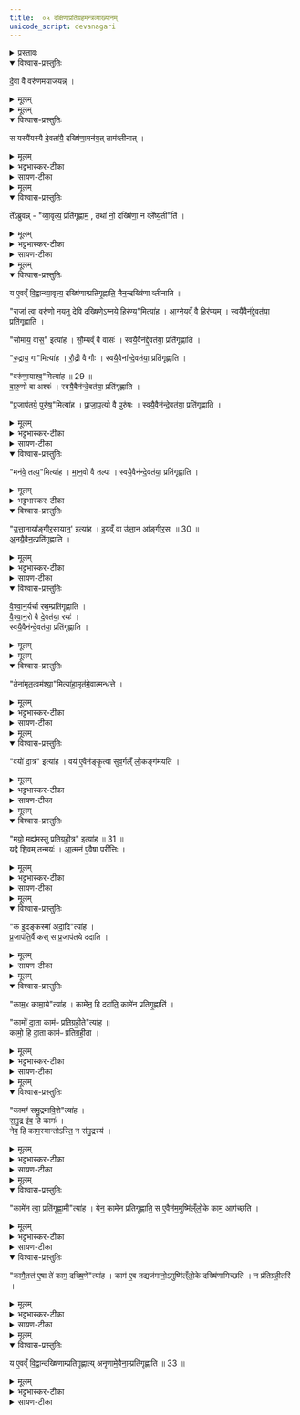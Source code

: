 ```yaml
---
title:  ०५ दक्षिणाप्रतिग्रहमन्त्रव्याख्यानम् 
unicode_script: devanagari
---
```



<details><summary>प्रस्तावः</summary>

चतुर्थे होतृ-मन्त्र-प्रशंसा कृता । पञ्चमे दक्षिणा-प्रतिग्रह-मन्त्रानुवाक-व्याख्यानं क्रियते । स च अनुवाकः आरण्यक-काण्डे एवम् आम्नातः -

> देवस्य त्वा सवितुः प्रसवे । अश्विनोर्-बाहुभ्यां पूष्णो हस्ताभ्यां प्रतिगृह्णामि । राजा त्वा वरुणो नयतु देवि दक्षिणेऽग्नये हिरण्यम् । तेन अमृतत्वम् अश्याम् । वयो दात्रे । मयो मह्यम् अस्तु प्रतिग्रहीत्रे । क इदं कस्मा अदात् । कामः कामाय । कामो दाता । कामः प्रतिग्रहीता । काम समुद्रम् आविश । कामेन त्वा प्रतिगृह्णामि । कामैतत्ते । एषा ते काम दक्षिणा । उत्तानस्त्वाऽङ्गीरसः प्रतिगृह्णातु ।

इति । सोऽयं तस्मिन्न्-अनुवाके एको मन्त्रः । हे प्रतिगृह्यमाण द्रव्य, सवितुर्-देवस्य प्रसवे प्रेरणे सति, अश्वि-संबन्धिभ्यां बाहु-दण्डाभ्यां पूष्ण-संबन्धिभ्यां हस्ताभ्यां त्वां प्रतिगृह्णामि । हे दक्षिणे देवि, वरुणो राजा हिरण्य-रूपां त्वाम् अग्नये प्रापयतु । तेन अभि-प्रापणेन प्रतिग्रह-दोषाभावाद् अहम् अमृतत्वम् अश्यां, नरकाभावरूपं प्राप्नुयाम् । इयं च दक्षिणा दात्रे वयोऽस्तु, पक्षी भूत्वा दातारं स्वर्गं नयतु इत्यर्थः । प्रतिग्रहीत्रे मह्यं मयः सुख-करम् अस्तु । कः प्रजापतिः इदं द्रव्यं कस्मै प्रजापतये दत्तवान् । अन्तर्यामि-रूपेण दातृ-प्रतिग्रहीत्रोः प्रेरकत्वात् । तथा कामः कामाय दत्तवान् । यथा प्रजापतिर्-अदृष्टः प्रेरकः तथा कामस्यादृष्टप्रेरकत्वात् । तस्मात् काम एव दाता प्रतिग्रहीता च । स्वर्गादि-फल-विषयः कामो दाता । ऐहिक-सुख-विषयः कामः प्रतिग्रहीता । ततो हे दक्षिणे, समुद्र-समानं कामं प्रविश । कामेन निमित्तेन त्वां प्रतिगृह्णामि । हे मद्-हृदय-वर्ति-कामदेव, तत्-द्रव्यं तुभ्यं भवतु । हे काम, ते त्वदर्थम् एव एषा दक्षिणा प्रवृत्ता । अङ्गिरो-गोत्रे समुत्पन्नः उत्तानाख्यः महर्षिस्त्वां प्रतिगृह्णातु ।

अथ वस्त्रादि-द्रव्य-विषयाः षोडश मन्त्राः तस्मिन्न्-अनुवाके एवम् आम्नाताः -

> सोमाय वासः । रुद्राय गाम् । वरुणायाश्वम् । प्रजापतये पुरुषम् । मनवे तल्पम् । त्वष्ट्रेऽजाम् । पूष्णेऽविम् । निर्ऋत्या अश्वतर-गर्दभौ । हिमवतो हस्तिनम् । गन्धर्वाप्सराभ्यः स्रग्-अलंकरणे । विश्वेभ्यो देवेभ्यो धान्यम् । वाचेऽन्नम् । ब्रह्मण ओदनम् । समुद्रायाऽऽपः । उत्तानायाङ्गिरसायानः । वैश्वानराय रथम् ।

इति ।

एतेषु सर्वेषु मन्त्रेषु "देवि दक्षिणे" इत्यन्तः पूर्वानुषङ्गः । "तेन अमृतत्वम्" इत्यादिः उत्तरानुषङ्गः ।

तत्र च रथ-प्रतिग्रह-मन्त्रस्य उत्तरानुषङ्गात् पूर्वं काचिद् ऋग् एवम् आम्नाता -

> वैश्वानरः प्रत्नथा नाकम् आरुहत् ।  
> दिवः पृष्ठं भन्दमानः सु-मन्मभिः ।  
> स पूर्ववत् जनयत् जन्तवे धनम् ।  
> समानम् अज्मा परियाति जागृविः ॥

इति ।

वैश्वानराख्यः देवः प्रत्नथा पुरातन-शरीर-धारी सन् स्वर्गम् आरूढवान् । स च दिवः पृष्ठं द्यु-लोकस्य उपरि-भागं मन्मभिः मनन-विशेषैः भन्दमानः कल्याणं कुर्वन् वर्तते । अयं यजमान इमां दक्षिणां दत्तवान् इत्येवं देवानाम् अग्रे स्मारयति इत्यर्थः । स वैश्वानरो जन्तवे प्राणि-रूपाय यजमानाय धनं पूर्ववत् जनयत् । यथा यजमानः पुरा दक्षिणां दत्तवान् तथैव तद्-अनुरूपं फलं जनयति । स वैश्वानरो जागृविः सावधानः सन् अज्मा स्वर्गे गमन-शीलः समानं परियाति, यावत् दक्षिणार्थं द्रव्यं दत्तं तेन सदृशं तत्-योग्यं फलं परितः प्रापयति ।

अस्या ऋचः उपरि अनुषङ्गाभ्यां सह पूर्वोक्तः एव रथ-विषयः मन्त्रः तस्मिन्न्-अनुवाके एवम् आम्नातः -

> राजा त्वा वरुणो नयतु देवि दक्षिणे वैश्वानराय रथम् । तेन अमृतत्वम् अश्याम् । वयो दात्रे । मयो मह्यम् अस्तु प्रतिग्रहीत्रे । क इदं कस्मा अदात् । कामः कामाय । कामो दाता । कामः प्रतिग्रहीता । कामः समुद्रम् आविश । कामेन त्वा प्रतिगृह्णामि । कामैतत्ते । एषा ते काम दक्षिणा । उत्तानस्त्वाऽङ्गीरसः प्रतिगृह्णातु ।

इति । अनुषङ्गं योजयित्वा प्रदर्शयितुं पुनः पाठः । सोऽयम् अनुवाकः अत्र व्याख्येयः ।
</details>

<details open><summary>विश्वास-प्रस्तुतिः</summary>

दे॒वा वै वरु॑णमयाजयन्न् ।
</details>

<details><summary>मूलम्</summary>

दे॒वा वै वरु॑णमयाजयन्न् ।
</details>


<details><summary>मूलम्</summary>

स यस्यै॑यस्यै दे॒वता॑यै॒ दख्षि॑णा॒मन॑यत् ।
ताम॑व्लीनात् ।
</details>

<details open><summary>विश्वास-प्रस्तुतिः</summary>

स यस्यै॑यस्यै दे॒वता॑यै॒ दख्षि॑णा॒मन॑य॒त् ताम॑व्लीनात् ।
</details>

<details><summary>मूलम्</summary>

स यस्यै॑यस्यै दे॒वता॑यै॒ दख्षि॑णा॒मन॑य॒त् ताम॑व्लीनात् ।
</details>

<details><summary>भट्टभास्कर-टीका</summary>

1 देवा वा इत्यादि ॥ पूर्वं देवा ऋत्विजो भूत्वा वरुणमयाजयन् । वरुणो यस्य देवतायै आर्त्विज्यं कृतवत्यै दक्षिणामनयत् दत्तवान्, तां देवतां या दक्षिणा प्रतिगृहिता सा अव्लीनात् विशीर्णामकरोत् 'व्ली विशरणे' ।
</details>

<details><summary>सायण-टीका</summary>

तत्राऽऽदौ प्रतिग्रह-प्रकारं विधत्ते-

> देवा वै वरुणम् अयाजयन् ।  
> स यस्यै यस्यै देवतायै दक्षिणाम् अनयत् ।  
> ताम् अव्लीनात् ।  
> तेऽब्रुवन् ।  
> व्यावृत्य प्रतिगृह्णाम ।  
> तथा नो दक्षिणा न वलेष्यतीति ।  
> ते व्यावृत्य प्रत्यगृह्णन् ।  
> ततो वै तान् दक्षिणां नाव्लीनात् ।  
> य एवं विद्वान् व्यावृत्य दक्षिणां प्रतिगृह्णाति ।  
> नैनं दक्षिणा व्लीनाति (१), इति ।

यदा देवाः स्वयम् ऋत्विजो भूत्वा वरुणं याजितवन्तः, तदा वरुण एकैकस्यै देवतायै दक्षिणां दत्त्वा तां देवतां विशीर्णाम् अकरोत् ।
</details>


<details><summary>मूलम्</summary>

ते᳚ऽब्रुवन्न् ।
व्या॒वृत्य॒ प्रति॑गृह्णाम ।
तथा॑ नो॒ दख्षि॑णा॒ न व्ले᳚ष्य॒तीति॑ ।
</details>

<details open><summary>विश्वास-प्रस्तुतिः</summary>

ते᳚ऽब्रुवन्न् - "व्या॒वृत्य॒ प्रति॑गृह्णाम॒ , तथा॑ नो॒ दख्षि॑णा॒ न व्ले᳚ष्य॒ती"ति॑ ।
</details>

<details><summary>मूलम्</summary>

ते᳚ऽब्रुवन्न् - "व्या॒वृत्य॒ प्रति॑गृह्णाम॒ , तथा॑ नो॒ दख्षि॑णा॒ न व्ले᳚ष्य॒ती"ति॑ ।
</details>

<details><summary>भट्टभास्कर-टीका</summary>

अथ ते देवा अब्रुवन् । व्यावृत्य व्यवधाय मध्ये कृत्वा प्रत्यगृह्णन् ।
</details>

<details><summary>सायण-टीका</summary>

ते च देवाः तत्-परिहारोपायम् अन्य-व्यवधानं निश्चित्य अग्नये हिरण्यं सोमाय वास इत्येवं तत्-तत्-द्रव्येषु देवतान्तर-व्यवधानेन स्वयं व्यावृत्ता भूत्वा प्रत्यगृह्णन् । ततो व्यवधानाद् इयं दक्षिणा तान् देवाञ्शीर्णान् न अकरोत् ।
</details>


<details><summary>मूलम्</summary>

य ए॒वव्ँ वि॒द्वान्व्या॒वृत्य॒ दख्षि॑णाम्प्रतिगृ॒ह्णाति॑ ।
नैन॒न्दख्षि॑णा व्लीनाति ॥28 ॥  
राजा᳚ त्वा॒ वरु॑णो नयतु देवि दख्षिणे॒ऽग्नये॒ हिर॑ण्य॒मित्या॑ह ।
आ॒ग्ने॒यव्ँ वै हिर॑ण्यम् ।
स्वयै॒वैन॑द्दे॒वत॑या॒ प्रति॑गृह्णाति ।
सोमा॑य॒ वास॒ इत्या॑ह ।
सौ॒म्यव्ँ वै वासः॑ ।
स्वयै॒वैन॑द्दे॒वत॑या॒ प्रति॑गृह्णाति ।
रु॒द्राय॒ गामित्या॑ह ।
रौ॒द्री वै गौः ।
स्वयै॒वैना᳚न्दे॒वत॑या॒ प्रति॑गृह्णाति ।
वरु॑णा॒याश्व॒मित्या॑ह ॥ 29 ॥  
वा॒रु॒णो वा अश्वः॑ ।
स्वयै॒वैन॑न्दे॒वत॑या॒ प्रति॑गृह्णाति ।
प्र॒जाप॑तये॒ पुरु॑ष॒मित्या॑ह ।
प्रा॒जा॒प॒त्यो वै पुरु॑षः ।
स्वयै॒वैन॑न्दे॒वत॑या॒ प्रति॑गृह्णाति ।
</details>

<details open><summary>विश्वास-प्रस्तुतिः</summary>

य ए॒वव्ँ वि॒द्वान्व्या॒वृत्य॒ दख्षि॑णाम्प्रतिगृ॒ह्णाति॒ नैन॒न्दख्षि॑णा व्लीनाति ॥

"राजा᳚ त्वा॒ वरु॑णो नयतु देवि दख्षिणे॒ऽग्नये॒ हिर॑ण्य॒"मित्या॑ह ।
आ॒ग्ने॒यव्ँ वै हिर॑ण्यम् ।
स्वयै॒वैन॑द्दे॒वत॑या॒ प्रति॑गृह्णाति ।

"सोमा॑य॒ वास॒" इत्या॑ह ।
सौ॒म्यव्ँ वै वासः॑ ।
स्वयै॒वैन॑द्दे॒वत॑या॒ प्रति॑गृह्णाति ।

"रु॒द्राय॒ गा"मित्या॑ह ।
रौ॒द्री वै गौः ।
स्वयै॒वैना᳚न्दे॒वत॑या॒ प्रति॑गृह्णाति ।

"वरु॑णा॒याश्व॒"मित्या॑ह ॥ 29 ॥  
वा॒रु॒णो वा अश्वः॑ ।
स्वयै॒वैन॑न्दे॒वत॑या॒ प्रति॑गृह्णाति ।

"प्र॒जाप॑तये॒ पुरु॑ष॒"मित्या॑ह ।
प्रा॒जा॒प॒त्यो वै पुरु॑षः ।
स्वयै॒वैन॑न्दे॒वत॑या॒ प्रति॑गृह्णाति ।
</details>

<details><summary>मूलम्</summary>

य ए॒वव्ँ वि॒द्वान्व्या॒वृत्य॒ दख्षि॑णाम्प्रतिगृ॒ह्णाति॒ नैन॒न्दख्षि॑णा व्लीनाति ॥

"राजा᳚ त्वा॒ वरु॑णो नयतु देवि दख्षिणे॒ऽग्नये॒ हिर॑ण्य॒"मित्या॑ह ।
आ॒ग्ने॒यव्ँ वै हिर॑ण्यम् ।
स्वयै॒वैन॑द्दे॒वत॑या॒ प्रति॑गृह्णाति ।

"सोमा॑य॒ वास॒" इत्या॑ह ।
सौ॒म्यव्ँ वै वासः॑ ।
स्वयै॒वैन॑द्दे॒वत॑या॒ प्रति॑गृह्णाति ।

"रु॒द्राय॒ गा"मित्या॑ह ।
रौ॒द्री वै गौः ।
स्वयै॒वैना᳚न्दे॒वत॑या॒ प्रति॑गृह्णाति ।

"वरु॑णा॒याश्व॒"मित्या॑ह ॥ 29 ॥  
वा॒रु॒णो वा अश्वः॑ ।
स्वयै॒वैन॑न्दे॒वत॑या॒ प्रति॑गृह्णाति ।

"प्र॒जाप॑तये॒ पुरु॑ष॒"मित्या॑ह ।
प्रा॒जा॒प॒त्यो वै पुरु॑षः ।
स्वयै॒वैन॑न्दे॒वत॑या॒ प्रति॑गृह्णाति ।
</details>

<details><summary>भट्टभास्कर-टीका</summary>

स्वयैव देवतया एनत् प्रतिगृह्णाति प्रतिग्राहयति, न स्वयं गृह्णातीत्यर्थो लक्ष्यते । यद्वा - भावप्रधानो निर्देशः । तत्तद्द्रव्यं देवताभावेन प्रतिगृह्णाति नात्मना ।
गतमन्यत् ।
</details>

<details><summary>सायण-टीका</summary>

अत्र अन्योऽपि एतैर्-मन्त्रैर्-देवतान्तर-व्यवधानं कृत्वा प्रतिगृह्णन् विशीर्णो न एव भवेत् ।

अथ मन्त्रेषु द्रव्याधिपतीनां देवानाम् एव प्रतिग्रहीतृत्वेन निर्देशात् तत्-व्यवधानेन प्रतिग्रहो न तु साक्षाद् इत्यमुं मन्त्राणाम् अभिप्रायं दर्शयति-

> राजा त्वा वरुणो नयतु देवि दक्षिणेऽग्नये हिरण्यम् इत्याह ।  
> आग्नेयं वै हिरण्यम् ।  
> स्वया एव एनद् देवतया प्रतिगृह्णाति ।  
> सोमाय वास इत्याह ।  
> सौम्यं वै वासः ।  
> स्वया एव एनद् देवतया प्रतिगृह्णाति ।  
> रुद्राय गाम् इत्याह ।  
> रौद्री वै गौः ।  
> स्वया एव एनां देवतया प्रतिगृह्णाति ।  
> वरुणायाश्वम् इत्याह ( २ ) ।  
> वारुणो वा अश्वः ।  
> स्वया एव एनं देवतया प्रतिगृह्णाति ।  
> प्रजापतये पुरुषम् इत्याह ।  
> प्राजापत्यो वै पुरुषः ।  
> स्वया एव एनं देवतया प्रतिगृह्णाति ।  
> मनवे तल्पम् इत्याह ।  
> मानवो वै तल्पः ।  
> स्वया एव एनं देवतया प्रतिगृह्णाति ।  
> उत्तानाय आङ्गिरसाय अन इत्याह ।  
> इयं वा उत्तान आङ्गिरसः (३) ।  
> अनया एव एनत् प्रतिगृह्णाति, इति ।

हिरण्यस्य अग्नि-रेतो-रूपत्वम् आधान-प्रकरणे श्रुतम् । तस्मात् तद् आग्नेयम् । वस्त्रादीनां सोमादि-संबन्धः शाखान्तरगतार्थ-वादेषु प्रसिद्ध इत्येवं वै-शब्देन सूच्यते । केषुचित् मन्त्रेषु व्याख्यानस्य व्युत्पादितत्वाद् अन्येष्वपि "त्वष्ट्रेऽजाम्" इत्यादिषु व्याख्यानम् उन्नेयम् ।

</details>


<details open><summary>विश्वास-प्रस्तुतिः</summary>

"मन॑वे॒ तल्प॒"मित्या॑ह ।
मा॒न॒वो वै तल्पः॑ ।
स्वयै॒वैन॑न्दे॒वत॑या॒ प्रति॑गृह्णाति ।
</details>

<details><summary>मूलम्</summary>

"मन॑वे॒ तल्प॒"मित्या॑ह ।
मा॒न॒वो वै तल्पः॑ ।
स्वयै॒वैन॑न्दे॒वत॑या॒ प्रति॑गृह्णाति ।
</details>

<details><summary>भट्टभास्कर-टीका</summary>

तल्पं शयनम् ।
</details>

<details open><summary>विश्वास-प्रस्तुतिः</summary>

"उ॒त्ता॒नाया᳚ङ्गीर॒सायान॒' इत्या॑ह ।
इ॒यव्ँ वा उ॑त्ता॒न आ᳚ङ्गीर॒सः ॥ 30 ॥  
अ॒नयै॒वैन॒त्प्रति॑गृह्णाति ।
</details>

<details><summary>मूलम्</summary>

"उ॒त्ता॒नाया᳚ङ्गीर॒सायान॒' इत्या॑ह ।
इ॒यव्ँ वा उ॑त्ता॒न आ᳚ङ्गीर॒सः ॥ 30 ॥  
अ॒नयै॒वैन॒त्प्रति॑गृह्णाति ।
</details>

<details><summary>भट्टभास्कर-टीका</summary>

इयं पृथिवी ।   
उत्तान आङ्गीरसः । तस्मादनयैव एनत् अनः प्रतिगृह्णाति ॥
</details>

<details><summary>सायण-टीका</summary>

शकटमन्त्रे योऽयमुत्तानाख्यो देवस्तस्य भूमित्वेन प्रशंसनाद्भूम्यैव शकटं परिगृहीतं भवति । 
</details>

<details open><summary>विश्वास-प्रस्तुतिः</summary>

वै॒श्वा॒न॒र्यर्चा रथ॒म्प्रति॑गृह्णाति ।  
वै॒श्वा॒न॒रो वै दे॒वत॑या॒ रथः॑ ।  
स्वयै॒वैन॑न्दे॒वत॑या॒ प्रति॑गृह्णाति ।  
</details>

<details><summary>मूलम्</summary>

वै॒श्वा॒न॒र्यर्चा रथ॒म्प्रति॑गृह्णाति ।  
वै॒श्वा॒न॒रो वै दे॒वत॑या॒ रथः॑ ।  
स्वयै॒वैन॑न्दे॒वत॑या॒ प्रति॑गृह्णाति ।  
</details>


<details><summary>मूलम्</summary>

तेना॑मृत॒त्वम॑श्या॒मित्या॑ह ।
अ॒मृत॑मे॒वात्मन्ध॑त्ते ।
</details>

<details open><summary>विश्वास-प्रस्तुतिः</summary>

"तेना॑मृत॒त्वम॑श्या॒"मित्या॑हा॒मृत॑मे॒वात्मन्ध॑त्ते ।
</details>

<details><summary>मूलम्</summary>

"तेना॑मृत॒त्वम॑श्या॒"मित्या॑हा॒मृत॑मे॒वात्मन्ध॑त्ते ।
</details>

<details><summary>भट्टभास्कर-टीका</summary>

2 वैश्वानर्येति ॥ 'वैश्वानरः प्रत्नथा' इत्यनया । प्रकृतेन सावित्रेण कृताविदमिति केचित् । यदि प्रकृतोरथोऽस्ति न तत्रानया इत्यन्ये ।
</details>

<details><summary>सायण-टीका</summary>

रथप्रतिग्रहे – “वैश्वानरः प्रत्नथा” इत्येताम् ऋचं विधत्ते-

> वैश्वानर्यर्चा रथं प्रतिगृह्णाति ।  
> वैश्वानरो वै देवतया रथः ।  
> स्वयैवैनं देवतया प्रतिगृह्णाति, इति ।

अश्याम्-इत्यस्य उत्तम-पुरुषस्य तात्पर्यं दर्शयति-

> तेनामृतत्वमश्यामित्याह ।  
> अ॒मृत॑मे॒वाऽऽत्मन्ध॑त्ते, इति ।
</details>


<details><summary>मूलम्</summary>

वयो॑ दा॒त्र इत्या॑ह ।
वय॑ ए॒वैन॑ङ्कृ॒त्वा ।
सु॒व॒र्गल्ँ लो॒कङ्ग॑मयति ।
</details>

<details open><summary>विश्वास-प्रस्तुतिः</summary>

"वयो॑ दा॒त्र" इत्या॑ह ।
वय॑ ए॒वैन॑ङ्कृ॒त्वा सुव॒र्गल्ँ लो॒कङ्ग॑मयति ।
</details>

<details><summary>मूलम्</summary>

"वयो॑ दा॒त्र" इत्या॑ह ।
वय॑ ए॒वैन॑ङ्कृ॒त्वा सुव॒र्गल्ँ लो॒कङ्ग॑मयति ।
</details>

<details><summary>भट्टभास्कर-टीका</summary>

वयो दात्र इति । दातुस्स्वर्गगमनाय वयः पक्षी भवत्वियं दक्षिणेति । तस्माद्वय एवात्मानं कृत्वा एनं दातारं स्वर्गं गमयति । यद्वा - शीघ्रतया वयस्त्वं पक्षित्वं ममास्तु । तस्माच्छीघ्रगामिनमेनं पक्षी कृत्वा पक्षिवच्छीघ्रं वा कृत्वा स्वर्गं प्रापयति । यद्वा - वयः आयुः दीर्घमस्तु, तस्माद्वयस्विनमेनं कृत्वा जीवयित्वा पश्चात्स्वर्गं प्रापयति ।
</details>

<details><summary>सायण-टीका</summary>

पक्षि-वाचकस्य वयः-शब्दस्य तात्पर्यं दर्शयति-

> वयो दात्र इत्याह ।  
> वयः एवैनं कृत्वा ।  
> सुवर्गं लोकं गमयति, इति ।

पक्षिवत्-उत्पतन-समर्थम् एनं यजमानं कृत्वा इति अर्थः ।
</details>

<details><summary>मूलम्</summary>

मयो॒ मह्य॑मस्तु प्रतिग्रही॒त्र इत्या॑ह ॥ 31 ॥  
यद्वै शि॒वम् ।
तन्मयः॑ ।
आ॒त्मन॑ ए॒वैषा परी᳚त्तिः ।
</details>

<details open><summary>विश्वास-प्रस्तुतिः</summary>

"मयो॒ मह्य॑मस्तु प्रतिग्रही॒त्र" इत्या॑ह ॥ 31 ॥  
यद्वै शि॒वम् तन्मयः॑ ।
आ॒त्मन॑ ए॒वैषा परी᳚त्तिः ।
</details>

<details><summary>मूलम्</summary>

"मयो॒ मह्य॑मस्तु प्रतिग्रही॒त्र" इत्या॑ह ॥ 31 ॥  
यद्वै शि॒वम् तन्मयः॑ ।
आ॒त्मन॑ ए॒वैषा परी᳚त्तिः ।
</details>

<details><summary>भट्टभास्कर-टीका</summary>

शिवं शान्तं सुखं मयः । आत्मन एषा परीत्तिः परिदानं रक्षा 'पा रक्षणे' 'अच उपसर्गात्तः' इति तादेशः । 'दस्ति इति दीर्घत्वम् ।
</details>

<details><summary>सायण-टीका</summary>

मयः-शब्द-वाच्यस्य मङ्गलस्य सुखस्य स्व-संबन्ध-प्रार्थनया स्वस्य परिरक्षा क्रियते इति एतत्-तात्पर्यं दर्शयति -

> मयो मह्यमस्तु प्रतिग्रहीत्र इत्याह (४) ।  
> यच्छिवम्, तन्मयः ।  
> आत्मन एवैषा परीत्तिः, इति ।

परीत्तिः परिदानं रक्षा ।
</details>

<details><summary>मूलम्</summary>

क इ॒दङ्कस्मा॑ अदा॒दित्या॑ह ।
प्र॒जाप॑ति॒र्वै कः ।
स प्र॒जाप॑तये ददाति ।
</details>

<details open><summary>विश्वास-प्रस्तुतिः</summary>

"क इ॒दङ्कस्मा॑ अदा॒दि"त्या॑ह ।  
प्र॒जाप॑ति॒र्वै कस् स प्र॒जाप॑तये ददाति ।
</details>

<details><summary>मूलम्</summary>

"क इ॒दङ्कस्मा॑ अदा॒दि"त्या॑ह ।  
प्र॒जाप॑ति॒र्वै कस् स प्र॒जाप॑तये ददाति ।
</details>

<details><summary>सायण-टीका</summary>

क-शब्दस्य प्रजापति-वाचकत्वं दर्शयति-

> क इदं कस्मा अदाद् इत्याह ।  
> प्रजापतिर्वै कः ।  
> स प्रजापतये ददाति, इति ।

</details>


<details><summary>मूलम्</summary>

काम॒ᳵ कामा॒येत्या॑ह ।
कामे॑न॒ हि ददा॑ति ।
कामे॑न प्रतिगृ॒ह्णाति॑ ।

कामो॑ दा॒ता काम॑ᳶ प्रतिग्रही॒तेत्या॑ह ॥ 32 ॥  
कामो॒ हि दा॒ता ।
काम॑ᳶ प्रतिग्रही॒ता ।
</details>

<details open><summary>विश्वास-प्रस्तुतिः</summary>

"काम॒ᳵ कामा॒ये"त्या॑ह ।
कामे॑न॒ हि ददा॑ति॒ कामे॑न प्रतिगृ॒ह्णाति॑ ।

"कामो॑ दा॒ता काम॑ᳶ प्रतिग्रही॒ते"त्या॑ह ॥   
कामो॒ हि दा॒ता काम॑ᳶ प्रतिग्रही॒ता ।
</details>

<details><summary>मूलम्</summary>

"काम॒ᳵ कामा॒ये"त्या॑ह ।
कामे॑न॒ हि ददा॑ति॒ कामे॑न प्रतिगृ॒ह्णाति॑ ।

"कामो॑ दा॒ता काम॑ᳶ प्रतिग्रही॒ते"त्या॑ह ॥   
कामो॒ हि दा॒ता काम॑ᳶ प्रतिग्रही॒ता ।
</details>

<details><summary>भट्टभास्कर-टीका</summary>

प्रजापतिः प्रजापतये ददाति न मह्यं, काम एव प्रतिग्रहीता, नाहम् ।
</details>

<details><summary>सायण-टीका</summary>

दातृ-प्रतिग्रहीत्रोः काम एव प्रेरक इति एतत् प्रसिद्धम् इति दर्शयति-

> कामः कामाय इत्याह ।  
> कामेन हि ददाति ।  
> कामेन प्रतिगृह्णाति, इति ।

कामस्य प्रेरकत्वे सति अन्वय-व्यतिरेकाभ्यां दातृत्वं प्रतिग्रहीतृत्वं च कामस्यैव पर्यवस्यति इति एतत् दर्शयति-

> कामो दाता कामः प्रतिग्रहीतेत्याह ( ५ ) ।  
> कामो हि दाता ।  
> कामः प्रतिग्रहीता, इति ।
</details>

<details><summary>मूलम्</summary>

कामꣳ॑ समु॒द्रमावि॒शेत्या॑ह ।
स॒मु॒द्र इ॑व॒ हि कामः॑ ।
नेव॒ हि काम॒स्यान्तोऽस्ति॑ ।
न स॑मु॒द्रस्य॑ ।
</details>

<details open><summary>विश्वास-प्रस्तुतिः</summary>

"कामꣳ॑ समु॒द्रमावि॒शे"त्या॑ह ।  
स॒मु॒द्र इ॑व॒ हि कामः॑ ।  
नेव॒ हि काम॒स्यान्तोऽस्ति॒ न स॑मु॒द्रस्य॑ ।
</details>

<details><summary>मूलम्</summary>

"कामꣳ॑ समु॒द्रमावि॒शे"त्या॑ह ।  
स॒मु॒द्र इ॑व॒ हि कामः॑ ।  
नेव॒ हि काम॒स्यान्तोऽस्ति॒ न स॑मु॒द्रस्य॑ ।
</details>

<details><summary>भट्टभास्कर-टीका</summary>

समुद्र इव कामः, उभयोरनन्तत्वात् ।
</details>

<details><summary>सायण-टीका</summary>

अवसान-राहित्येन समुद्र-साम्यं दर्शयति-

> कामं समुद्रम् आविश इत्याह ।  
> समुद्र इव हि कामः ।  
> नेव हि कामस्य अन्तोऽस्ति, न समुद्रस्य, इति ।
</details>


<details><summary>मूलम्</summary>

कामे॑न त्वा॒ प्रति॑गृह्णा॒मीत्या॑ह ।
येन॒ कामे॑न प्रतिगृ॒ह्णाति॑ ।
स ए॒वैन॑म॒मुष्मि॑ल्ँलो॒के काम॒ आग॑च्छति ।
</details>

<details open><summary>विश्वास-प्रस्तुतिः</summary>

"कामे॑न त्वा॒ प्रति॑गृह्णा॒मी"त्या॑ह ।
येन॒ कामे॑न प्रतिगृ॒ह्णाति॒ स ए॒वैन॑म॒मुष्मि॑ल्ँलो॒के काम॒ आग॑च्छति ।
</details>

<details><summary>मूलम्</summary>

"कामे॑न त्वा॒ प्रति॑गृह्णा॒मी"त्या॑ह ।
येन॒ कामे॑न प्रतिगृ॒ह्णाति॒ स ए॒वैन॑म॒मुष्मि॑ल्ँलो॒के काम॒ आग॑च्छति ।
</details>

<details><summary>भट्टभास्कर-टीका</summary>

अन्ताभावेन दुरुच्छेदत्वं लक्ष्यते, येन कामेन इच्छया प्रतिगृह्णाति अस्मै प्रयोजनाय इदं प्रतिगृह्णामीति गृह्णाति, स कामः काम्यमानोर्थः ।
परलोके एनमागच्छति उपतिष्ठति ।
</details>

<details><summary>सायण-टीका</summary>

कामेनेति-निमित्त-निर्देशः पर-लोके काम्यमान-फल-सिद्ध्यर्थम् इत्येतद् दर्शयति-

> कामेन त्वा प्रतिगृह्णामीत्याह ।  
> येन कामेन प्रतिगृह्णाति ।  
> स एवैनममुष्मिंल्लोके काम आगच्छति, इति ।
</details>


<details open><summary>विश्वास-प्रस्तुतिः</summary>

"कामै॒तत्त॑ ए॒षा ते॑ काम॒ दख्षि॒णे"त्या॑ह ।
काम॑ ए॒व तद्यज॑मानो॒ऽमुष्मि॑ल्ँलो॒के दख्षि॑णामिच्छति ।
न प्र॑तिग्रही॒तरि॑ ।
</details>

<details><summary>मूलम्</summary>

"कामै॒तत्त॑ ए॒षा ते॑ काम॒ दख्षि॒णे"त्या॑ह ।
काम॑ ए॒व तद्यज॑मानो॒ऽमुष्मि॑ल्ँलो॒के दख्षि॑णामिच्छति ।
न प्र॑तिग्रही॒तरि॑ ।
</details>

<details><summary>भट्टभास्कर-टीका</summary>

काम एवेति । अमुष्मिन् परलोके यः कामः अभिमतभोगः तन्निमित्तमेव दक्षिणादानमिच्छति यजमानः, न प्रतिग्रहीतृनिमित्तम् । तस्मादेनमागच्छति उपतिष्ठति । तत्ते काम एषा ते दक्षिणेति कामार्थत्वेनोच्यत इति । यद्वा - कामे दक्षिणाफलमिच्छति यजमानः परलोकविषयं, कामभोग्यत्वात्, न प्रतिग्रहीतरि कामनिमित्तं दक्षिणाफलममुष्मिन् लोके यजमान इच्छति ॥ न पुनरिदानीमेव प्रतिग्रहीतरि लब्धुमिच्छति । तस्मात्कामदक्षिणा च कामाय परिदीयते परलोके प्रतिदातुम् ॥
</details>

<details><summary>सायण-टीका</summary>

कामं संबोध्य द्रव्य-समर्पणं दक्षिणा-निर्देशश्च पर-लोके काम-देवतायामेव दक्षिणा-फल-वाञ्छयेत्येतद्दर्शयति-

> कामैतत्त, एषा ते काम दक्षिणेत्याह । काम एव तद्यज॑मानोऽमुष्मिंल्लोके दक्षिणामिच्छति । न प्रतिग्रहीतरि, इति ।

न हि यजमानेन सह प्रतिग्रहीता स्वर्गं वाञ्छति । येन यजमानः प्रतिग्रहीतरि फलमिच्छेत् । काम-देवतायास्तु तत्र विद्यमानतया यजमानस्य दक्षिणा-फलेच्छा युक्ता ।
</details>

<details><summary>मूलम्</summary>

य ए॒वव्ँ वि॒द्वान्दख्षि॑णाम्प्रतिगृ॒ह्णाति॑ ।
अ॒नृ॒णामे॒वैना॒म्प्रति॑गृह्णाति ॥ 33 ॥   
</details>

<details open><summary>विश्वास-प्रस्तुतिः</summary>

य ए॒वव्ँ वि॒द्वान्दख्षि॑णाम्प्रतिगृ॒ह्णात्य् अनृ॒णामे॒वैना॒म्प्रति॑गृह्णाति ॥ 33 ॥  
</details>

<details><summary>मूलम्</summary>

य ए॒वव्ँ वि॒द्वान्दख्षि॑णाम्प्रतिगृ॒ह्णात्य् अनृ॒णामे॒वैना॒म्प्रति॑गृह्णाति ॥ 33 ॥  
</details>

<details><summary>भट्टभास्कर-टीका</summary>

3 य एवमित्यादि ॥ एनां दक्षिणामनृणां परलोके दानफलप्रदामेव प्रतिगृह्णाति । यद्वा - यस्य दक्षिणायां प्रतिगृहीतायां ऋणं नास्ति नान्यद्दातव्यमवशिष्यते तादृशमेव कृत्वा प्रतिगृह्णाति । यद्वा - प्रतिग्रहीतुः ऋणाभाव उच्यते ।
यस्यां प्रतिगृहीतायां प्रतिग्रहीतुः ऋणं नास्ति, अपाकर्तव्यो दोष ऋणं, तद्रहितां निर्दोषामेव दक्षिणां प्रतिगृह्णाति ॥

इति तैत्तिरीयब्राह्मणे द्वितीयाष्टके द्वितीयत्रपाठके पञ्चमोऽनुवाकः ॥  

</details>

<details><summary>सायण-टीका</summary>

अत्र प्रतिग्रह-मन्त्र-तात्पर्यं संक्षिप्य दर्शयति-

> य एवं विद्वान् दक्षिणां प्रतिगृह्णाति ।  
> अनृणाम् एवैनां प्रतिगृह्णाति ( ६ ), इति ॥

व्लीनात्यश्वम् इति आह, आङ्गिरसः, प्रतिग्रहीत्र इति आह, प्रतिग्रहीता इति आह, दक्षिणा इति आह, चत्वारि च ॥

इति कृष्ण-यजुर्वेदीय-तैत्तिरीय-ब्राह्मणे द्वितीयाष्टके द्वितीयाध्याये पञ्चमोऽनुवाकः ॥ ५ ॥

य एवम्-उक्त-प्रकारं विद्वान् एतैर्-मन्त्रैर्-देवतान्तर-व्यवधानं कृत्वा यः प्रतिगृह्णाति, स एनां दक्षिणाम् ऋण-रहिताम् एव प्रतिगृह्णाति । अन्यथा पर-द्रव्य-स्वीकाराद् ऋणवती दक्षिणा स्यात् ॥

इति श्रीमत्सायणाचार्यविरचिते माधवीये वेदार्थप्रकाशे कृष्णयजुर्वेदीयतैत्तिरीय-ब्राह्मणभाष्ये द्वितीयकाण्डे द्वितीयप्रपाठके पञ्चमोऽनुवाकः ॥ ५ ॥ 
</details>
